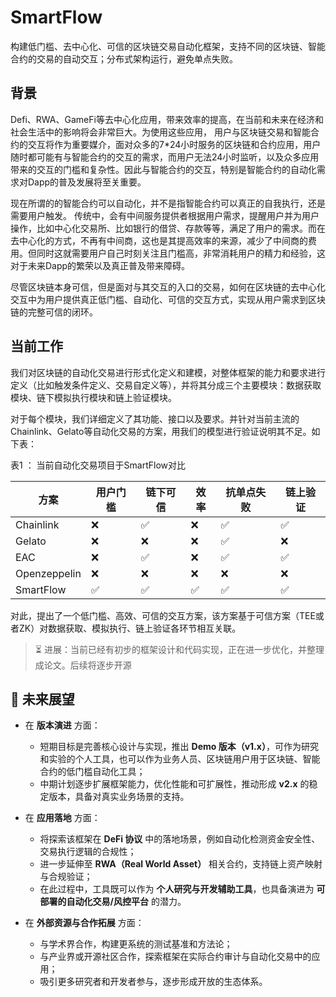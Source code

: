 # SmartFlow
构建低门槛、去中心化、可信的区块链交易自动化框架，支持不同的区块链、智能合约的交易的自动交互；分布式架构运行，避免单点失败。

## 背景

Defi、RWA、GameFi等去中心化应用，带来效率的提高，在当前和未来在经济和社会生活中的影响将会非常巨大。为使用这些应用，
用户与区块链交易和智能合约的交互将作为重要媒介，面对众多的7*24小时服务的区块链和合约应用，用户随时都可能有与智能合约的交互的需求，而用户无法24小时监听，以及众多应用带来的交互的门槛和复杂性。因此与智能合约的交互，特别是智能合约的自动化需求对Dapp的普及发展将至关重要。

现在所谓的的智能合约可以自动化，并不是指智能合约可以真正的自我执行，还是需要用户触发。
传统中，会有中间服务提供者根据用户需求，提醒用户并为用户操作，比如中心化交易所、比如银行的借贷、存款等等，满足了用户的需求。而在去中心化的方式，不再有中间商，这也是其提高效率的来源，减少了中间商的费用。但同时这就需要用户自己时刻关注且门槛高，非常消耗用户的精力和经验，这对于未来Dapp的繁荣以及真正普及带来障碍。

尽管区块链本身可信，但是面对与其交互的入口的交易，如何在区块链的去中心化交互中为用户提供真正低门槛、自动化、可信的交互方式，实现从用户需求到区块链的完整可信的闭环。

## 当前工作

我们对区块链的自动化交易进行形式化定义和建模，对整体框架的能力和要求进行定义（比如触发条件定义、交易自定义等），并将其分成三个主要模块：数据获取模块、链下模拟执行模块和链上验证模块。

对于每个模块，我们详细定义了其功能、接口以及要求。并针对当前主流的Chainlink、Gelato等自动化交易的方案，用我们的模型进行验证说明其不足。如下表：

表1 ： 当前自动化交易项目于SmartFlow对比

| 方案       | 用户门槛 | 链下可信 | 效率   | 抗单点失败 | 链上验证 |
|------------|----------|----------|--------|------------|----------|
| Chainlink  | ❌       | ✅       | ❌     | ✅         | ✅       |
| Gelato     | ❌       | ❌       | ❌     | ✅         | ❌       |
| EAC        | ❌       | ✅       | ❌     | ✅         | ✅       |
| Openzeppelin | ❌    | ❌       | ❌     | ❌         | ❌       |
| SmartFlow  | ✅       | ✅       | ✅     | ✅         | ✅       |


对此，提出了一个低门槛、高效、可信的交互方案，该方案基于可信方案（TEE或者ZK）对数据获取、模拟执行、链上验证各环节相互关联。

> ⏳ 进展：当前已经有初步的框架设计和代码实现，正在进一步优化，并整理成论文。后续将逐步开源

## 🌟 未来展望

- 在 **版本演进** 方面：  
  - 短期目标是完善核心设计与实现，推出 **Demo 版本（v1.x）**，可作为研究和实验的个人工具，也可以作为业务人员、区块链用户用于区块链、智能合约的低门槛自动化工具；  
  - 中期计划逐步扩展框架能力，优化性能和可扩展性，推动形成 **v2.x** 的稳定版本，具备对真实业务场景的支持。  

- 在 **应用落地** 方面：  
  - 将探索该框架在 **DeFi 协议** 中的落地场景，例如自动化检测资金安全性、交易执行逻辑的合规性；  
  - 进一步延伸至 **RWA（Real World Asset）** 相关合约，支持链上资产映射与合规验证；  
  - 在此过程中，工具既可以作为 **个人研究与开发辅助工具**，也具备演进为 **可部署的自动化交易/风控平台** 的潜力。  

- 在 **外部资源与合作拓展** 方面：  
  - 与学术界合作，构建更系统的测试基准和方法论；  
  - 与产业界或开源社区合作，探索框架在实际合约审计与自动化交易中的应用；  
  - 吸引更多研究者和开发者参与，逐步形成开放的生态体系。
